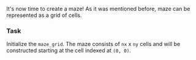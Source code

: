 It's now time to create a maze!
As it was mentioned before, maze can be represented as a grid of cells.

### Task

Initialize the `maze_grid`.
The maze consists of `nx` x `ny` cells and will be constructed starting
at the cell indexed at `(0, 0)`.
